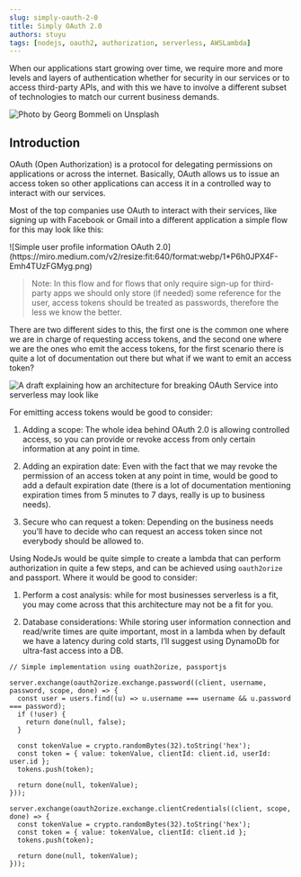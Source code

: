 ```yaml
---
slug: simply-oauth-2-0
title: Simply OAuth 2.0
authors: stuyu
tags: [nodejs, oauth2, authorization, serverless, AWSLambda]
---
```


When our applications start growing over time, we require more and more levels and layers of authentication whether for security in our services or to access third-party APIs, and with this we have to involve a different subset of technologies to match our current business demands.


<!--truncate-->

![Photo by Georg Bommeli on Unsplash](https://miro.medium.com/v2/resize:fit:720/format:webp/0*7NkquZaGvTytv1AQ)

## Introduction
OAuth (Open Authorization) is a protocol for delegating permissions on applications or across the internet. Basically, OAuth allows us to issue an access token so other applications can access it in a controlled way to interact with our services.


Most of the top companies use OAuth to interact with their services, like signing up with Facebook or Gmail into a different application a simple flow for this may look like this:

<div style={{textAlign: 'center'}}>
![Simple user profile information OAuth 2.0](https://miro.medium.com/v2/resize:fit:640/format:webp/1*P6h0JPX4F-Emh4TUzFGMyg.png)
</div>

> Note: In this flow and for flows that only require sign-up for third-party apps we should only store (if needed) some reference for the user, access tokens should be treated as passwords, therefore the less we know the better.

There are two different sides to this, the first one is the common one where we are in charge of requesting access tokens, and the second one where we are the ones who emit the access tokens, for the first scenario there is quite a lot of documentation out there but what if we want to emit an access token?

![A draft explaining how an architecture for breaking OAuth Service into serverless may look like](https://miro.medium.com/v2/resize:fit:720/format:webp/1*8HJMGYPEuQEAJs2HTCKHKg.png)

For emitting access tokens would be good to consider:

1. Adding a scope: The whole idea behind OAuth 2.0 is allowing controlled access, so you can provide or revoke access from only certain information at any point in time.

2. Adding an expiration date: Even with the fact that we may revoke the permission of an access token at any point in time, would be good to add a default expiration date (there is a lot of documentation mentioning expiration times from 5 minutes to 7 days, really is up to business needs).

3. Secure who can request a token: Depending on the business needs you’ll have to decide who can request an access token since not everybody should be allowed to.


Using NodeJs would be quite simple to create a lambda that can perform authorization in quite a few steps, and can be achieved using `oauth2orize` and passport. Where it would be good to consider:

1. Perform a cost analysis: while for most businesses serverless is a fit, you may come across that this architecture may not be a fit for you.

2. Database considerations: While storing user information connection and read/write times are quite important, most in a lambda when by default we have a latency during cold starts, I’ll suggest using DynamoDb for ultra-fast access into a DB.

```node
// Simple implementation using ouath2orize, passportjs

server.exchange(oauth2orize.exchange.password((client, username, password, scope, done) => {
  const user = users.find((u) => u.username === username && u.password === password);
  if (!user) {
    return done(null, false);
  }

  const tokenValue = crypto.randomBytes(32).toString('hex');
  const token = { value: tokenValue, clientId: client.id, userId: user.id };
  tokens.push(token);

  return done(null, tokenValue);
}));

server.exchange(oauth2orize.exchange.clientCredentials((client, scope, done) => {
  const tokenValue = crypto.randomBytes(32).toString('hex');
  const token = { value: tokenValue, clientId: client.id };
  tokens.push(token);

  return done(null, tokenValue);
}));
```